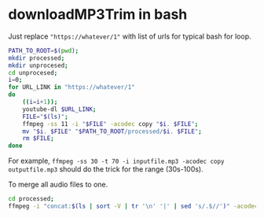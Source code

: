 # downloadMP3Trim in bash

Just replace `"https://whatever/1"` with list of urls for typical bash for loop.

```bash
PATH_TO_ROOT=$(pwd);
mkdir processed;
mkdir unprocesed;
cd unprocesed;
i=0;
for URL_LINK in "https://whatever/1"
do
	((i=i+1));
	youtube-dl $URL_LINK;
	FILE="$(ls)";
	ffmpeg -ss 11 -i "$FILE" -acodec copy "$i. $FILE";
	mv "$i. $FILE" "$PATH_TO_ROOT/processed/$i. $FILE";
	rm $FILE;
done
```


For example, `ffmpeg -ss 30 -t 70 -i inputfile.mp3 -acodec copy outputfile.mp3` should do the trick for the range (30s-100s).


To merge all audio files to one.

```bash
cd processed;
ffmpeg -i "concat:$(ls | sort -V | tr '\n' '|' | sed 's/.$//')" -acodec copy output.mp3
```
